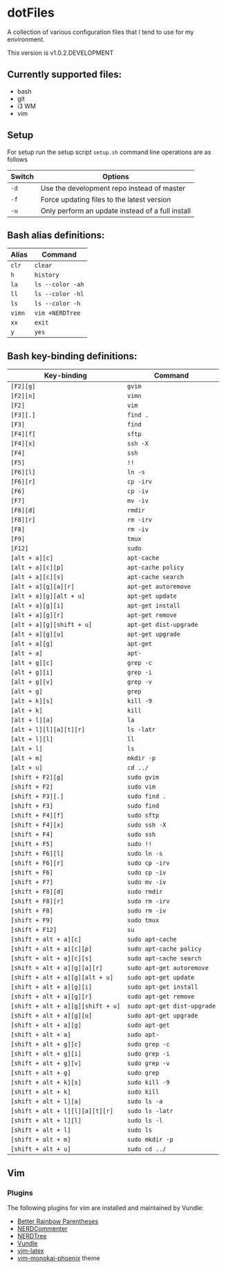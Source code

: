 # dotFiles
A collection of various configuration files that I tend to use for my environment.

This version is v1.0.2.DEVELOPMENT

## Currently supported files:
* bash
* git
* i3 WM
* vim

## Setup
For setup run the setup script `setup.sh` command line operations are as follows

| Switch | Options                                          |
| ------ | ------------------------------------------------ |
| `-d`   | Use the development repo instead of master       |
| `-f`   | Force updating files to the latest version       |
| `-u`   | Only perform an update instead of a full install |

## Bash alias definitions:
| Alias  | Command          |
| ------ | ---------------- |
| `clr`  | `clear`          |
| `h`    | `history`        |
| `la`   | `ls --color -ah` |
| `ll`   | `ls --color -hl` |
| `ls`   | `ls --color -h`  |
| `vimn` | `vim +NERDTree`  |
| `xx`   | `exit`           |
| `y`    | `yes`            |

## Bash key-binding definitions:
| Key-binding                       | Command                     |
| --------------------------------- | --------------------------- |
| `[F2][g]`                         | `gvim`                      |
| `[F2][n]`                         | `vimn`                      |
| `[F2]`                            | `vim `                      |
| `[F3][.]`                         | `find . `                   |
| `[F3]`                            | `find `                     |
| `[F4][f]`                         | `sftp `                     |
| `[F4][x]`                         | `ssh -X `                   |
| `[F4]`                            | `ssh `                      |
| `[F5]`                            | `!!`                        |
| `[F6][l]`                         | `ln -s `                    |
| `[F6][r]`                         | `cp -irv`                   |
| `[F6]`                            | `cp -iv `                   |
| `[F7]`                            | `mv -iv `                   |
| `[F8][d]`                         | `rmdir `                    |
| `[F8][r]`                         | `rm -irv`                   |
| `[F8]`                            | `rm -iv `                   |
| `[F9]`                            | `tmux`                      |
| `[F12]`                           | `sudo `                     |
| `[alt + a][c]`                    | `apt-cache `                |
| `[alt + a][c][p]`                 | `apt-cache policy `         |
| `[alt + a][c][s]`                 | `apt-cache search `         |
| `[alt + a][g][a][r]`              | `apt-get autoremove`        |
| `[alt + a][g][alt + u]`           | `apt-get update`            |
| `[alt + a][g][i]`                 | `apt-get install`           |
| `[alt + a][g][r]`                 | `apt-get remove`            |
| `[alt + a][g][shift + u]`         | `apt-get dist-upgrade`      |
| `[alt + a][g][u]`                 | `apt-get upgrade`           |
| `[alt + a][g]`                    | `apt-get `                  |
| `[alt + a]`                       | `apt-`                      |
| `[alt + g][c]`                    | `grep -c `                  |
| `[alt + g][i]`                    | `grep -i `                  |
| `[alt + g][v]`                    | `grep -v `                  |
| `[alt + g]`                       | `grep `                     |
| `[alt + k][s]`                    | `kill -9 `                  |
| `[alt + k]`                       | `kill `                     |
| `[alt + l][a]`                    | `la `                       |
| `[alt + l][l][a][t][r]`           | `ls -latr`                  |
| `[alt + l][l]`                    | `ll `                       |
| `[alt + l]`                       | `ls `                       |
| `[alt + m]`                       | `mkdir -p`                  |
| `[alt + u]`                       | `cd ../`                    |
| `[shift + F2][g]`                 | `sudo gvim`                 |
| `[shift + F2]`                    | `sudo vim `                 |
| `[shift + F3][.]`                 | `sudo find . `              |
| `[shift + F3]`                    | `sudo find `                |
| `[shift + F4][f]`                 | `sudo sftp `                |
| `[shift + F4][x]`                 | `sudo ssh -X `              |
| `[shift + F4]`                    | `sudo ssh `                 |
| `[shift + F5]`                    | `sudo !!`                   |
| `[shift + F6][l]`                 | `sudo ln -s `               |
| `[shift + F6][r]`                 | `sudo cp -irv`              |
| `[shift + F6]`                    | `sudo cp -iv `              |
| `[shift + F7]`                    | `sudo mv -iv `              |
| `[shift + F8][d]`                 | `sudo rmdir `               |
| `[shift + F8][r]`                 | `sudo rm -irv`              |
| `[shift + F8]`                    | `sudo rm -iv `              |
| `[shift + F9]`                    | `sudo tmux`                 |
| `[shift + F12]`                   | `su`                        |
| `[shift + alt + a][c]`            | `sudo apt-cache `           |
| `[shift + alt + a][c][p]`         | `sudo apt-cache policy `    |
| `[shift + alt + a][c][s]`         | `sudo apt-cache search `    |
| `[shift + alt + a][g][a][r]`      | `sudo apt-get autoremove`   |
| `[shift + alt + a][g][alt + u]`   | `sudo apt-get update`       |
| `[shift + alt + a][g][i]`         | `sudo apt-get install`      |
| `[shift + alt + a][g][r]`         | `sudo apt-get remove`       |
| `[shift + alt + a][g][shift + u]` | `sudo apt-get dist-upgrade` |
| `[shift + alt + a][g][u]`         | `sudo apt-get upgrade`      |
| `[shift + alt + a][g]`            | `sudo apt-get `             |
| `[shift + alt + a]`               | `sudo apt-`                 |
| `[shift + alt + g][c]`            | `sudo grep -c `             |
| `[shift + alt + g][i]`            | `sudo grep -i `             |
| `[shift + alt + g][v]`            | `sudo grep -v `             |
| `[shift + alt + g]`               | `sudo grep `                |
| `[shift + alt + k][s]`            | `sudo kill -9 `             |
| `[shift + alt + k]`               | `sudo kill `                |
| `[shift + alt + l][a]`            | `sudo ls -a `               |
| `[shift + alt + l][l][a][t][r]`   | `sudo ls -latr`             |
| `[shift + alt + l][l]`            | `sudo ls -l `               |
| `[shift + alt + l]`               | `sudo ls `                  |
| `[shift + alt + m]`               | `sudo mkdir -p`             |
| `[shift + alt + u]`               | `sudo cd ../`               |

## Vim
### Plugins
The following plugins for vim are installed and maintained by Vundle:
* [Better Rainbow Parentheses](https://github.com/kien/rainbow_parentheses.vim)
* [NERDCommenter](https://github.com/scrooloose/nerdcommenter)
* [NERDTree](https://github.com/scrooloose/nerdtree)
* [Vundle](https://github.com/VundleVim/Vundle.vim)
* [vim-latex](https://github.com/vim-latex/vim-latex)
* [vim-monokai-phoenix](https://github.com/Reewr/vim-monokai-phoenix) theme
